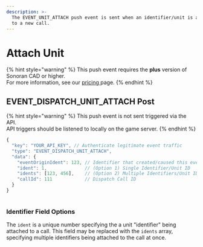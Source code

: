 ```yaml
---
description: >-
  The EVENT_UNIT_ATTACH push event is sent when an identifier/unit is attached
  to a new call.
---
```


# Attach Unit

{% hint style="warning" %}
This push event requires the **plus** version of Sonoran CAD or higher.\
For more information, see our [pricing ](../../../../pricing/faq/)page.
{% endhint %}

## EVENT\_DISPATCH\_UNIT\_ATTACH Post

{% hint style="warning" %}
This push event is not sent triggered via the API.\
API triggers should be listened to locally on the game server.
{% endhint %}

```javascript
{
  "key": "YOUR_API_KEY", // Authenticate legitimate event traffic
  "type": "EVENT_DISPATCH_UNIT_ATTACH",
  "data": {
    "eventOriginIdent": 123, // Identifier that created/caused this event
    "ident": 1,              // (Option 1) Single Identifier/Unit ID
    "idents": [123, 456],    // (Option 2) Multiple Identifiers/Unit IDs
    "callId": 111            // Dispatch Call ID
  }
}
        
```

### Identifier Field Options

The `ident` is a unique number specifying the a unit "identifier" being attached to a call. This field may be replaced with the `idents` array, specifying multiple identifiers being attached to the call at once.
